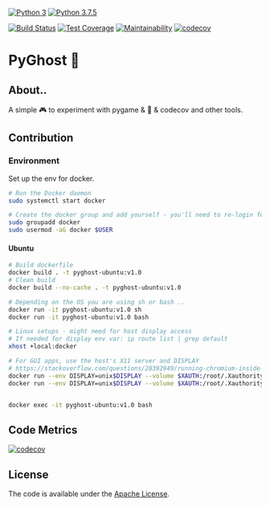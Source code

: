 [![Python 3](https://img.shields.io/badge/python-3-blue.svg)](https://www.python.org/downloads/release/python-3/)
[![Python 3.7.5](https://img.shields.io/badge/python-3.7.5-blue.svg)](https://www.python.org/downloads/release/python-375/)

[![Build Status](https://travis-ci.org/agnesk92/pyGhost.svg?branch=master)](https://travis-ci.org/agnesk92/pyGhost)
[![Test Coverage](https://api.codeclimate.com/v1/badges/1caa85475416eb3c7840/test_coverage)](https://codeclimate.com/github/agnesk92/pyGhost/test_coverage)
[![Maintainability](https://api.codeclimate.com/v1/badges/1caa85475416eb3c7840/maintainability)](https://codeclimate.com/github/agnesk92/pyGhost/maintainability)
[![codecov](https://codecov.io/gh/agnesk92/pyGhost/branch/master/graph/badge.svg)](https://codecov.io/gh/agnesk92/pyGhost)

# PyGhost :ghost:

## About.. 

A simple :video_game: to experiment with pygame & :whale2: & codecov and other tools.

## Contribution

### Environment

Set up the env for docker.
```bash 
# Run the Docker daemon
sudo systemctl start docker

# Create the docker group and add yourself - you'll need to re-login for this to take effect
sudo groupadd docker
sudo usermod -aG docker $USER 
```

#### Ubuntu

```bash 
# Build dockerfile
docker build . -t pyghost-ubuntu:v1.0
# Clean build
docker build --no-cache . -t pyghost-ubuntu:v1.0

# Depending on the OS you are using sh or bash ..
docker run -it pyghost-ubuntu:v1.0 sh
docker run -it pyghost-ubuntu:v1.0 bash

# Linux setups - might need for host display access
# If needed for display env var: ip route list | grep default
xhost +local:docker

# For GUI apps, use the host's X11 server and DISPLAY
# https://stackoverflow.com/questions/28392949/running-chromium-inside-docker-gtk-cannot-open-display-0
docker run --env DISPLAY=unix$DISPLAY --volume $XAUTH:/root/.Xauthority --volume /tmp/.X11-unix:/tmp/.X11-unix --rm -it pyghost-ubuntu:v1.0 bash
docker run --env DISPLAY=unix$DISPLAY --volume $XAUTH:/root/.Xauthority --volume /tmp/.X11-unix:/tmp/.X11-unix --volume `pwd`:/app --rm -it pyghost-ubuntu:v1.0 bash


docker exec -it pyghost-ubuntu:v1.0 bash
```

## Code Metrics

[![codecov](https://codecov.io/gh/agnesk92/pyGhost/graphs/icicle.svg)](https://codecov.io/gh/agnesk92/pyGhost)

## License

The code is available under the [Apache License](LICENSE).
